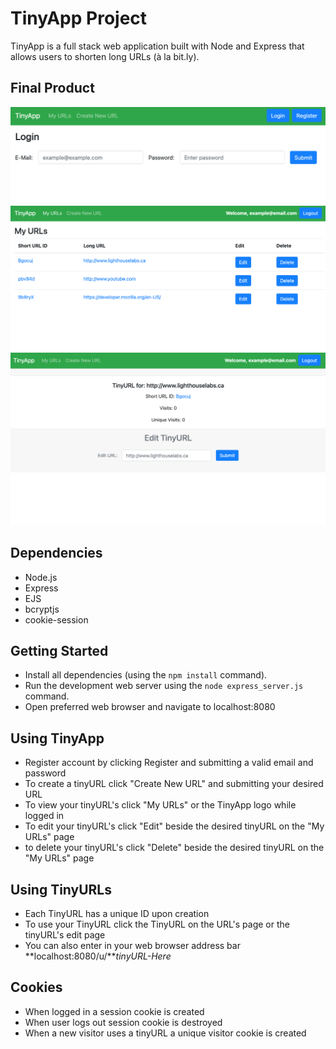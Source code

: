 # TinyApp Project

TinyApp is a full stack web application built with Node and Express that allows users to shorten long URLs (à la bit.ly).

## Final Product

!["TinyApp Login"](./TinyApp-Login.png)
!["TinyApp URLs Page"](./TinyApp-URLs.png)
!["TinyApp Edit URL Page"](./TinyApp-URL-Edit.png)

## Dependencies

- Node.js
- Express
- EJS
- bcryptjs
- cookie-session

## Getting Started

- Install all dependencies (using the `npm install` command).
- Run the development web server using the `node express_server.js` command.
- Open preferred web browser and navigate to localhost:8080

## Using TinyApp

- Register account by clicking Register and submitting a valid email and password
- To create a tinyURL click "Create New URL" and submitting your desired URL
- To view your tinyURL's click "My URLs" or the TinyApp logo while logged in
- To edit your tinyURL's click "Edit" beside the desired tinyURL on the "My URLs" page
- to delete your tinyURL's click "Delete" beside the desired tinyURL on the "My URLs" page

## Using TinyURLs

- Each TinyURL has a unique ID upon creation
- To use your TinyURL click the TinyURL on the URL's page or the tinyURL's edit page
- You can also enter in your web browser address bar **localhost:8080/u/***tinyURL-Here*

## Cookies

- When logged in a session cookie is created
- When user logs out session cookie is destroyed
- When a new visitor uses a tinyURL a unique visitor cookie is created